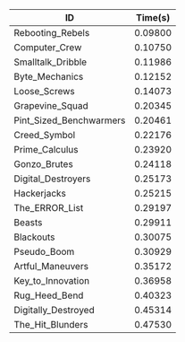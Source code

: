 |ID|Time(s)|
|-|-|
|Rebooting_Rebels|0.09800|
|Computer_Crew|0.10750|
|Smalltalk_Dribble|0.11986|
|Byte_Mechanics|0.12152|
|Loose_Screws|0.14073|
|Grapevine_Squad|0.20345|
|Pint_Sized_Benchwarmers|0.20461|
|Creed_Symbol|0.22176|
|Prime_Calculus|0.23920|
|Gonzo_Brutes|0.24118|
|Digital_Destroyers|0.25173|
|Hackerjacks|0.25215|
|The_ERROR_List|0.29197|
|Beasts|0.29911|
|Blackouts|0.30075|
|Pseudo_Boom|0.30929|
|Artful_Maneuvers|0.35172|
|Key_to_Innovation|0.36958|
|Rug_Heed_Bend|0.40323|
|Digitally_Destroyed|0.45314|
|The_Hit_Blunders|0.47530|
